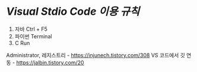 *Visual Stdio Code 이용 규칙*
===============
1. 자바     Ctrl + F5
2. 파이썬   Terminal
3. C        Run

Administrator, 레지스트리 - https://injunech.tistory.com/308
VS 코드에서 깃 연동 - https://jalbin.tistory.com/20